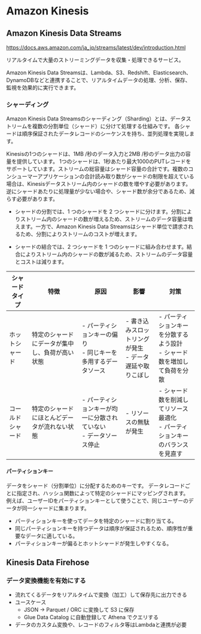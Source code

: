 # Amazon Kinesis

## Amazon Kinesis Data Streams

https://docs.aws.amazon.com/ja_jp/streams/latest/dev/introduction.html

リアルタイムで大量のストリーミングデータを収集・処理できるサービス。

Amazon Kinesis Data Streamsは、Lambda、S3、Redshift、Elasticsearch、DynamoDBなどと連携することで、リアルタイムデータの処理、分析、保存、監視を効果的に実行できます。

### シャーディング

Amazon Kinesis Data Streamsのシャーディング（Sharding）とは、データストリームを複数の分割単位（シャード）に分けて処理する仕組みです。
各シャードは順序保証されたデータレコードのシーケンスを持ち、並列処理を実現します。

Kinesisの1つのシャードは、1MB /秒のデータ入力と2MB /秒のデータ出力の容量を提供しています。 1つのシャードは、1秒あたり最大1000のPUTレコードをサポートしています。ストリームの総容量はシャード容量の合計です。複数のコンシューマーアプリケーションの合計読み取り数がシャードの制限を超えている場合は、Kinesisデータストリーム内のシャードの数を増やす必要があります。逆にシャードあたりに処理量が少ない場合や、シャード数が余分であるため、減らす必要があります。

- シャードの分割では、1 つのシャードを 2 つシャードに分けます。分割によりストリーム内のシャードの数が増えるため、ストリームのデータ容量は増えます。一方で、Amazon Kinesis Data Streamsはシャード単位で請求されるため、分割によりストリームのコストが増えます。

- シャードの結合では、2 つシャードを 1 つのシャードに組み合わせます。結合によりストリーム内のシャードの数が減るため、ストリームのデータ容量 とコストは減ります。

| シャードタイプ     | 特徴                                          | 原因                                                     | 影響                                            | 対策                                                                                       |
|-----------------|----------------------------------------------|----------------------------------------------------------|-------------------------------------------------|---------------------------------------------------------------------------------------------|
| ホットシャード    | 特定のシャードにデータが集中し、負荷が高い状態 | - パーティションキーの偏り<br>- 同じキーを多用するデータソース | - 書き込みスロットリングが発生<br>- データ遅延や取りこぼし | - パーティションキーを分散するよう設計<br>- シャード数を増加して負荷を分散                   |
| コールドシャード  | 特定のシャードにほとんどデータが流れない状態    | - パーティションキーが均一に分散されていない<br>- データソース停止 | - リソースの無駄が発生                            | - シャード数を削減してリソース最適化<br>- パーティションキーのバランスを見直す                 |

#### パーティションキー

データをシャード（分割単位）に分配するためのキーです。
データレコードごとに指定され、ハッシュ関数によって特定のシャードにマッピングされます。
例えば、ユーザーIDをパーティションキーとして使うことで、同じユーザーのデータが同一シャードに集まります。

- パーティションキーを使ってデータを特定のシャードに割り当てる。
- 同じパーティションキーを持つデータは順序が保証されるため、順序性が重要なデータに適している。
- パーティションキーが偏るとホットシャードが発生しやすくなる。

## Kinesis Data Firehose

### データ変換機能を有効にする

- 流れてくるデータをリアルタイムで変換（加工）して保存先に出力できる
- ユースケース
    - JSON → Parquet / ORC に変換して S3 に保存
    - Glue Data Catalog に自動登録して Athena でクエリする
- データのカスタム変換や、レコードのフィルタ等はLambdaと連携が必要
